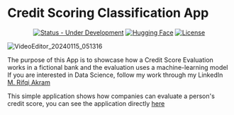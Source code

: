 # Credit Scoring Classification App

<div align="center">

  <a href="">[![Status - Under Development](https://img.shields.io/badge/Status-Under_Development-2ea44f)](https://)</a>
  <a href="#huggingface-logo">[![Hugging Face](https://img.shields.io/badge/License-Hugging%20Face-yellow)](#huggingface-logo)</a>
    <a href="">[![License](https://img.shields.io/badge/License-MIT-blue)](#license)</a>

</div>

![VideoEditor_20240115_051316](https://github.com/riqam/credit-scoring/assets/113788011/1d15776b-38c8-4659-ae26-800c6fcdb097)

The purpose of this App is to showcase how a Credit Score Evaluation works in a fictional bank and the evaluation uses a machine-learning model
If you are interested in Data Science, follow my work through my LinkedIn [M. Rifqi Akram](https://www.linkedin.com/in/m-rifqi-akram/)

This simple application shows how companies can evaluate a person's credit score, you can see the application directly [here](https://rifqiakram-credit-scoring.hf.space)
